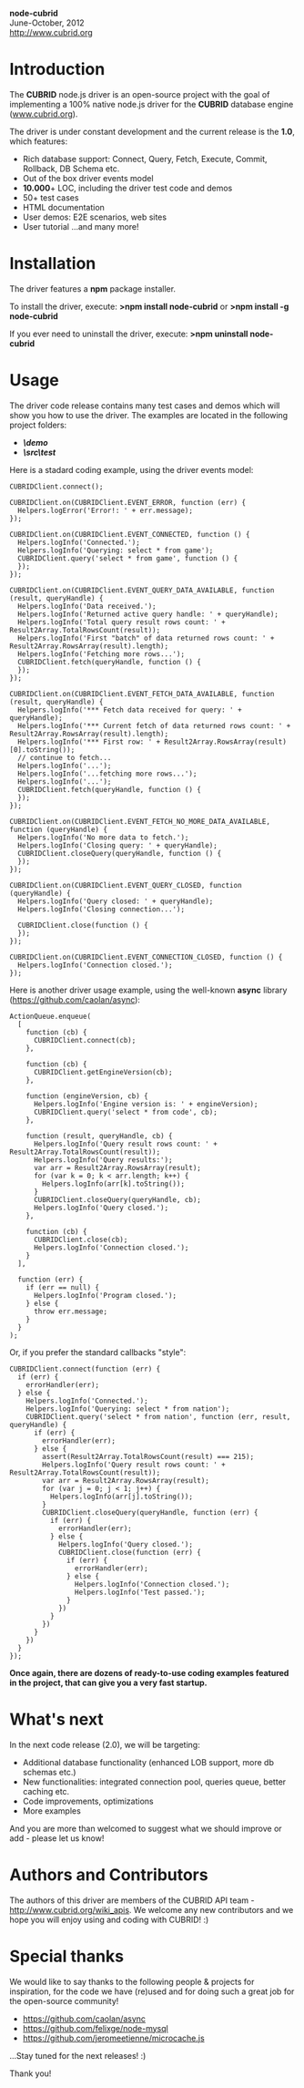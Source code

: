 <b>node-cubrid</b><br/>
June-October, 2012<br/>
http://www.cubrid.org<br/>


Introduction
=======================================================================================================
The <b>CUBRID</b> node.js driver is an open-source project with the goal of implementing a 100% native node.js driver
for the <b>CUBRID</b> database engine (www.cubrid.org).

The driver is under constant development and the current release is the <b>1.0</b>, which features:
- Rich database support: Connect, Query, Fetch, Execute, Commit, Rollback, DB Schema etc.
- Out of the box driver events model
- <b>10.000</b>+ LOC, including the driver test code and demos
- 50+ test cases
- HTML documentation
- User demos: E2E scenarios, web sites
- User tutorial
...and many more!


Installation
=======================================================================================================
The driver features a <b>npm</b> package installer.

To install the driver, execute:
 <b>>npm install node-cubrid</b>
or
 <b>>npm install -g node-cubrid</b>

If you ever need to uninstall the driver, execute:
 <b>>npm uninstall node-cubrid</b>


Usage
=======================================================================================================
The driver code release contains many test cases and demos which will show you how to use the driver.
The examples are located in the following project folders:
- <b><i>\demo</i></b>
- <b><i>\src\test</i></b>

Here is a stadard coding example, using the driver events model:

    CUBRIDClient.connect();

    CUBRIDClient.on(CUBRIDClient.EVENT_ERROR, function (err) {
      Helpers.logError('Error!: ' + err.message);
    });

    CUBRIDClient.on(CUBRIDClient.EVENT_CONNECTED, function () {
      Helpers.logInfo('Connected.');
      Helpers.logInfo('Querying: select * from game');
      CUBRIDClient.query('select * from game', function () {
      });
    });

    CUBRIDClient.on(CUBRIDClient.EVENT_QUERY_DATA_AVAILABLE, function (result, queryHandle) {
      Helpers.logInfo('Data received.');
      Helpers.logInfo('Returned active query handle: ' + queryHandle);
      Helpers.logInfo('Total query result rows count: ' + Result2Array.TotalRowsCount(result));
      Helpers.logInfo('First "batch" of data returned rows count: ' + Result2Array.RowsArray(result).length);
      Helpers.logInfo('Fetching more rows...');
      CUBRIDClient.fetch(queryHandle, function () {
      });
    });

    CUBRIDClient.on(CUBRIDClient.EVENT_FETCH_DATA_AVAILABLE, function (result, queryHandle) {
      Helpers.logInfo('*** Fetch data received for query: ' + queryHandle);
      Helpers.logInfo('*** Current fetch of data returned rows count: ' + Result2Array.RowsArray(result).length);
      Helpers.logInfo('*** First row: ' + Result2Array.RowsArray(result)[0].toString());
      // continue to fetch...
      Helpers.logInfo('...');
      Helpers.logInfo('...fetching more rows...');
      Helpers.logInfo('...');
      CUBRIDClient.fetch(queryHandle, function () {
      });
    });

    CUBRIDClient.on(CUBRIDClient.EVENT_FETCH_NO_MORE_DATA_AVAILABLE, function (queryHandle) {
      Helpers.logInfo('No more data to fetch.');
      Helpers.logInfo('Closing query: ' + queryHandle);
      CUBRIDClient.closeQuery(queryHandle, function () {
      });
    });

    CUBRIDClient.on(CUBRIDClient.EVENT_QUERY_CLOSED, function (queryHandle) {
      Helpers.logInfo('Query closed: ' + queryHandle);
      Helpers.logInfo('Closing connection...');

      CUBRIDClient.close(function () {
      });
    });

    CUBRIDClient.on(CUBRIDClient.EVENT_CONNECTION_CLOSED, function () {
      Helpers.logInfo('Connection closed.');
    });


Here is another driver usage example, using the well-known <b>async</b> library (https://github.com/caolan/async):

    ActionQueue.enqueue(
      [
        function (cb) {
          CUBRIDClient.connect(cb);
        },

        function (cb) {
          CUBRIDClient.getEngineVersion(cb);
        },

        function (engineVersion, cb) {
          Helpers.logInfo('Engine version is: ' + engineVersion);
          CUBRIDClient.query('select * from code', cb);
        },

        function (result, queryHandle, cb) {
          Helpers.logInfo('Query result rows count: ' + Result2Array.TotalRowsCount(result));
          Helpers.logInfo('Query results:');
          var arr = Result2Array.RowsArray(result);
          for (var k = 0; k < arr.length; k++) {
            Helpers.logInfo(arr[k].toString());
          }
          CUBRIDClient.closeQuery(queryHandle, cb);
          Helpers.logInfo('Query closed.');
        },

        function (cb) {
          CUBRIDClient.close(cb);
          Helpers.logInfo('Connection closed.');
        }
      ],

      function (err) {
        if (err == null) {
          Helpers.logInfo('Program closed.');
        } else {
          throw err.message;
        }
      }
    );


Or, if you prefer the standard callbacks "style":

    CUBRIDClient.connect(function (err) {
      if (err) {
        errorHandler(err);
      } else {
        Helpers.logInfo('Connected.');
        Helpers.logInfo('Querying: select * from nation');
        CUBRIDClient.query('select * from nation', function (err, result, queryHandle) {
          if (err) {
            errorHandler(err);
          } else {
            assert(Result2Array.TotalRowsCount(result) === 215);
            Helpers.logInfo('Query result rows count: ' + Result2Array.TotalRowsCount(result));
            var arr = Result2Array.RowsArray(result);
            for (var j = 0; j < 1; j++) {
              Helpers.logInfo(arr[j].toString());
            }
            CUBRIDClient.closeQuery(queryHandle, function (err) {
              if (err) {
                errorHandler(err);
              } else {
                Helpers.logInfo('Query closed.');
                CUBRIDClient.close(function (err) {
                  if (err) {
                    errorHandler(err);
                  } else {
                    Helpers.logInfo('Connection closed.');
                    Helpers.logInfo('Test passed.');
                  }
                })
              }
            })
          }
        })
      }
    });


<b>Once again, there are dozens of ready-to-use coding examples featured in the project,
that can give you a very fast startup.</b>


What's next
=======================================================================================================
In the next code release (2.0), we will be targeting:
- Additional database functionality (enhanced LOB support, more db schemas etc.)
- New functionalities: integrated connection pool, queries queue, better caching etc.
- Code improvements, optimizations
- More examples

And you are more than welcomed to suggest what we should improve or add - please let us know!


Authors and Contributors
=======================================================================================================
The authors of this driver are members of the CUBRID API team - http://www.cubrid.org/wiki_apis.
We welcome any new contributors and we hope you will enjoy using and coding with CUBRID! :)


Special thanks
=======================================================================================================
We would like to say thanks to the following people & projects for inspiration,
for the code we have (re)used and for doing such a great job for the open-source community!
-	https://github.com/caolan/async
-	https://github.com/felixge/node-mysql
-	https://github.com/jeromeetienne/microcache.js

...Stay tuned for the next releases! :)

Thank you!

